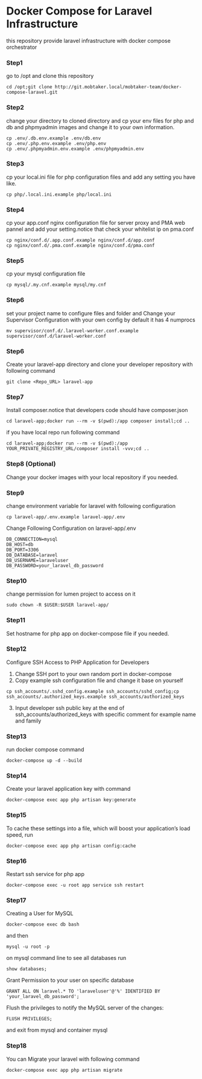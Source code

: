 # Docker Compose for Laravel Infrastructure
this repository provide laravel infrastructure with docker compose orchestrator

### Step1
go to /opt and clone this repository
```
cd /opt;git clone http://git.mobtaker.local/mobtaker-team/docker-compose-laravel.git
```

### Step2
change your directory to cloned directory and cp your env files for php and db and phpmyadmin images and change it to your own information.
```
cp .env/.db.env.example .env/db.env
cp .env/.php.env.example .env/php.env
cp .env/.phpmyadmin.env.example .env/phpmyadmin.env
```

### Step3
cp your local.ini file for php configuration files and add any setting you have like.
```
cp php/.local.ini.example php/local.ini
```

### Step4
cp your app.conf nginx configuration file for server proxy and PMA web pannel and add your setting.notice that check your whitelist ip on pma.conf
```
cp nginx/conf.d/.app.conf.example nginx/conf.d/app.conf
cp nginx/conf.d/.pma.conf.example nginx/conf.d/pma.conf
```
### Step5
cp your mysql configuration file
```
cp mysql/.my.cnf.example mysql/my.cnf
```
### Step6
set your project name to configure files and folder and Change your Supervisor Configuration with your own config by default it has 4 numprocs
```
mv supervisor/conf.d/.laravel-worker.conf.example supervisor/conf.d/laravel-worker.conf
```


### Step6
Create your laravel-app directory and clone your developer repository with following command
```
git clone <Repo_URL> laravel-app
```

### Step7
Install composer.notice that developers code should have composer.json
```
cd laravel-app;docker run --rm -v $(pwd):/app composer install;cd ..
```
if you have local repo run following command
```
cd laravel-app;docker run --rm -v $(pwd):/app YOUR_PRIVATE_REGISTRY_URL/composer install -vvv;cd ..
```

### Step8 (Optional)
Change your docker images with your local repository if you needed.

### Step9
change environment variable for laravel with following configuration
```
cp laravel-app/.env.example laravel-app/.env
```

Change Following Configuration on laravel-app/.env
```
DB_CONNECTION=mysql
DB_HOST=db
DB_PORT=3306
DB_DATABASE=laravel
DB_USERNAME=laraveluser
DB_PASSWORD=your_laravel_db_password
```

### Step10
change permission for lumen project to access on it
```
sudo chown -R $USER:$USER laravel-app/
```

### Step11
Set hostname for php app on docker-compose file if you needed.

### Step12
Configure SSH Access to PHP Application for Developers
1. Change SSH port to your own random port in docker-compose
2. Copy example ssh configuration file and change it base on yourself
```
cp ssh_accounts/.sshd_config.example ssh_accounts/sshd_config;cp ssh_accounts/.authorized_keys.example ssh_accounts/authorized_keys
```
3. Input developer ssh public key at the end of ssh_accounts/authorized_keys with specific comment for example name and family

### Step13
run docker compose command
```
docker-compose up -d --build
```

### Step14
Create your laravel application key with command
```
docker-compose exec app php artisan key:generate
```

### Step15
To cache these settings into a file, which will boost your application’s load speed, run
```
docker-compose exec app php artisan config:cache
```

### Step16
Restart ssh service for php app
```
docker-compose exec -u root app service ssh restart
```

### Step17
Creating a User for MySQL
```
docker-compose exec db bash
```
and then 
```
mysql -u root -p
```

on mysql command line to see all databases run
```
show databases;
```

Grant Permission to your user on specific database
```
GRANT ALL ON laravel.* TO 'laraveluser'@'%' IDENTIFIED BY 'your_laravel_db_password';
```

Flush the privileges to notify the MySQL server of the changes:
```
FLUSH PRIVILEGES;
```
and exit from mysql and container mysql

### Step18
You can Migrate your laravel with following command
```
docker-compose exec app php artisan migrate
```
